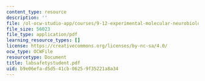 ```yaml
---
content_type: resource
description: ''
file: /ol-ocw-studio-app/courses/9-12-experimental-molecular-neurobiology-fall-2006/b9e06efad5d541cb06259f35221a8a34_labsafetystudent.pdf
file_size: 56023
file_type: application/pdf
learning_resource_types: []
license: https://creativecommons.org/licenses/by-nc-sa/4.0/
ocw_type: OCWFile
resourcetype: Document
title: labsafetystudent.pdf
uid: b9e06efa-d5d5-41cb-0625-9f35221a8a34
---
```

